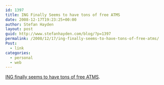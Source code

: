 ```yaml
---
id: 1397
title: ING Finally Seems to have tons of free ATMS
date: 2008-12-17T19:23:25+00:00
author: Stefan Hayden
layout: post
guid: http://www.stefanhayden.com/blog/?p=1397
permalink: /2008/12/17/ing-finally-seems-to-have-tons-of-free-atms/
Post:
  - link
categories:
  - personal
  - web
---
```

<a href="http://app.ingdirect.com/atmlocate/search.html">ING finally seems to have tons of free ATMS</a>.